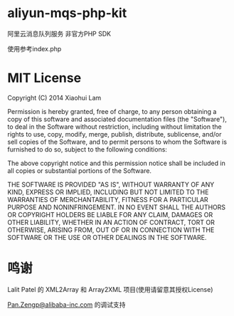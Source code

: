 aliyun-mqs-php-kit
==================

阿里云消息队列服务 非官方PHP SDK

使用参考index.php


MIT License
===========

Copyright (C) 2014 Xiaohui Lam

Permission is hereby granted, free of charge, to any person obtaining a copy of this software and associated documentation files (the "Software"), to deal in the Software without restriction, including without limitation the rights to use, copy, modify, merge, publish, distribute, sublicense, and/or sell copies of the Software, and to permit persons to whom the Software is furnished to do so, subject to the following conditions:

The above copyright notice and this permission notice shall be included in all copies or substantial portions of the Software.

THE SOFTWARE IS PROVIDED "AS IS", WITHOUT WARRANTY OF ANY KIND, EXPRESS OR IMPLIED, INCLUDING BUT NOT LIMITED TO THE WARRANTIES OF MERCHANTABILITY, FITNESS FOR A PARTICULAR PURPOSE AND NONINFRINGEMENT. IN NO EVENT SHALL THE AUTHORS OR COPYRIGHT HOLDERS BE LIABLE FOR ANY CLAIM, DAMAGES OR OTHER LIABILITY, WHETHER IN AN ACTION OF CONTRACT, TORT OR OTHERWISE, ARISING FROM, OUT OF OR IN CONNECTION WITH THE SOFTWARE OR THE USE OR OTHER DEALINGS IN THE SOFTWARE.


鸣谢
====

Lalit Patel 的 XML2Array 和 Array2XML 项目(使用请留意其授权License)

Pan.Zengp@alibaba-inc.com 的调试支持
